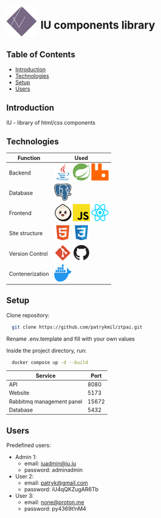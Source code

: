 <div style="display: flex; align-items: center;">
  <img src="react_app/public/images/logo.svg" alt="IU Components Library Logo" width="80" height="80" style="margin-right: 10px;">
  <h1>IU components library</h1>
</div>

## Table of Contents

- [Introduction](#introduction)
- [Technologies](#technologies)
- [Setup](#setup)
- [Users](#users)

## Introduction

IU - library of html/css components

## Technologies

| Function        | Used                                                                                                                                                        |
| --------------- | ----------------------------------------------------------------------------------------------------------------------------------------------------------- |
| Backend         | <img src="icons/java.svg" width="45" height="45"> <img src="icons/spring.svg" width="45" height="45"> <img src="icons/rabbitmq.svg" width="45" height="45"> |
| Database        | <img src="icons/postgresql.svg" width="45" height="45">                                                                                                     |
| Frontend        | <img src="icons/bun.png" width="45" height="45"> <img src="icons/javascript.svg" width="45" height="45"> <img src="icons/react.svg" width="45" height="45"> |
| Site structure  | <img src="icons/html.svg" width="45" height="45"> <img src="icons/css.svg" width="45" height="45">                                                          |
| Version Control | <img src="icons/git.svg" width="45" height="45"> <img src="icons/github.svg" width="45" height="45">                                                        |
| Contenerization | <img src="icons/docker.svg" width="45" height="45">                                                                                                         |

## Setup

Clone repository:

```sh
  git clone https://github.com/patrykmil/ztpai.git
```

Rename .env.template and fill with your own values

Inside the project directory, run:

```sh
  docker compose up -d --build
```

| Service                   | Port  |
| ------------------------- | ----- |
| API                       | 8080  |
| Website                   | 5173  |
| Rabbitmq management panel | 15672 |
| Database                  | 5432  |

## Users

Predefined users:

- Admin 1:
  - email: iuadmin@iu.iu
  - password: adminadmin
- User 2:
  - email: patryk@gmail.com
  - password: iU4qQKZugAR6Tb
- User 3:
  - email: none@proton.me
  - password: py4369t!nM4
